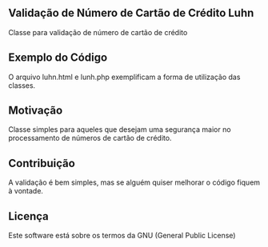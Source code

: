 ## Validação de Número de Cartão de Crédito Luhn

Classe para validação de número de cartão de crédito

## Exemplo do Código

O arquivo luhn.html e lunh.php exemplificam a forma de utilização das classes.

## Motivação

Classe simples para aqueles que desejam uma segurança maior no processamento de números de cartão de crédito.

## Contribuição

A validação é bem simples, mas se alguém quiser melhorar o código fiquem à vontade.

## Licença

Este software está sobre os termos da GNU (General Public License)
